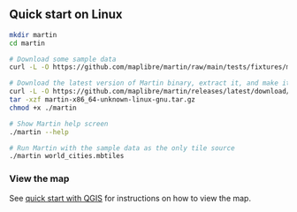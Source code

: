 ## Quick start on Linux

```bash
mkdir martin
cd martin

# Download some sample data
curl -L -O https://github.com/maplibre/martin/raw/main/tests/fixtures/mbtiles/world_cities.mbtiles

# Download the latest version of Martin binary, extract it, and make it executable
curl -L -O https://github.com/maplibre/martin/releases/latest/download/martin-x86_64-unknown-linux-gnu.tar.gz
tar -xzf martin-x86_64-unknown-linux-gnu.tar.gz
chmod +x ./martin

# Show Martin help screen
./martin --help

# Run Martin with the sample data as the only tile source
./martin world_cities.mbtiles
```

### View the map

See [quick start with QGIS](qgis.md) for instructions on how to view the map.
